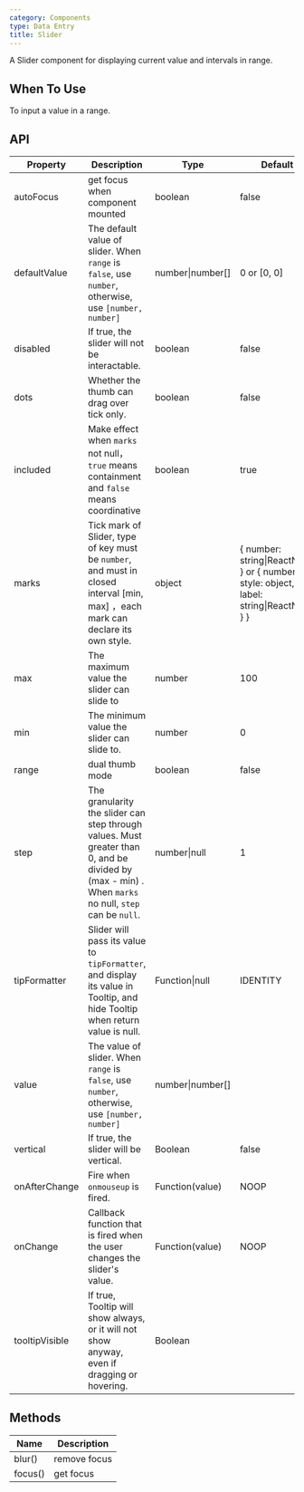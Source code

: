 ```yaml
---
category: Components
type: Data Entry
title: Slider
---
```


A Slider component for displaying current value and intervals in range.

## When To Use

To input a value in a range.

## API

| Property | Description | Type | Default |
| -------- | ----------- | ---- | ------- |
| autoFocus | get focus when component mounted | boolean | false |
| defaultValue | The default value of slider. When `range` is `false`, use `number`, otherwise, use `[number, number]` | number\|number\[] | 0 or \[0, 0] |
| disabled | If true, the slider will not be interactable. | boolean | false |
| dots | Whether the thumb can drag over tick only. | boolean | false |
| included | Make effect when `marks` not null，`true` means containment and `false` means coordinative | boolean | true |
| marks | Tick mark of Slider, type of key must be `number`, and must in closed interval \[min, max] ，each mark can declare its own style. | object | { number: string\|ReactNode } or { number: { style: object, label: string\|ReactNode } } |
| max | The maximum value the slider can slide to | number | 100 |
| min | The minimum value the slider can slide to. | number | 0 |
| range | dual thumb mode | boolean | false |
| step | The granularity the slider can step through values. Must greater than 0, and be divided by (max - min) . When  `marks` no null, `step` can be `null`. | number\|null | 1 |
| tipFormatter | Slider will pass its value to `tipFormatter`, and display its value in Tooltip, and hide Tooltip when return value is null. | Function\|null | IDENTITY |
| value | The value of slider. When `range` is `false`, use `number`, otherwise, use `[number, number]` | number\|number\[] |  |
| vertical | If true, the slider will be vertical. | Boolean | false |
| onAfterChange | Fire when  `onmouseup` is fired. | Function(value) | NOOP |
| onChange | Callback function that is fired when the user changes the slider's value. | Function(value) | NOOP |
| tooltipVisible | If true, Tooltip will show always, or it will not show anyway, even if dragging or hovering. | Boolean | |

## Methods

| Name | Description |
| ---- | ----------- |
| blur() | remove focus |
| focus() | get focus |
